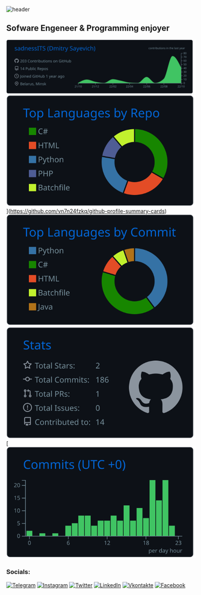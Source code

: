 ![header](https://capsule-render.vercel.app/api?type=waving&color=3A4A51&height=256&text=Hello!&fontSize=75&fontColor=FFF&animation=fadeIn&fontAlignY=38&desc=Welcome%20to%20sadnessITS's%20page)

## Sofware Engeneer & Programming enjoyer

![](https://raw.githubusercontent.com/sadnessITS/sadnessITS/master/profile-summary-card-output/github_dark/0-profile-details.svg)
![](https://raw.githubusercontent.com/sadnessITS/sadnessITS/master/profile-summary-card-output/github_dark/1-repos-per-language.svg)](https://github.com/vn7n24fzkq/github-profile-summary-cards) [![](https://raw.githubusercontent.com/sadnessITS/sadnessITS/master/profile-summary-card-output/github_dark/2-most-commit-language.svg)
![](https://raw.githubusercontent.com/sadnessITS/sadnessITS/master/profile-summary-card-output/github_dark/3-stats.svg)](https://github.com/vn7n24fzkq/github-profile-summary-cards) [![](https://raw.githubusercontent.com/sadnessITS/sadnessITS/master/profile-summary-card-output/github_dark/4-productive-time.svg)

### Socials:
[![Telegram](https://img.shields.io/badge/-Telegram-090909?style=for-the-badge&logo=telegram&logoColor=27A0D9)](https://t.me/sadnessITS)
[![Instagram](https://img.shields.io/badge/-Instagram-090909?style=for-the-badge&logo=instagram&logoColor=B4068E)](https://www.instagram.com/sadnessITS)
[![Twitter](https://img.shields.io/badge/-Twitter-090909?style=for-the-badge&logo=Twitter&logoColor=1C9DEB)](https://twitter.com/sadnessITS)
[![LinkedIn](https://img.shields.io/badge/-LinkedIn-090909?style=for-the-badge&logo=linkedin&logoColor=007BB6)](https://www.linkedin.com/in/sadnessits/)
[![Vkontakte](https://img.shields.io/badge/-Vkontakte-090909?style=for-the-badge&logo=Vk&logoColor=4F7DB3)](https://vk.com/sadnessits)
[![Facebook](https://img.shields.io/badge/-Facebook-090909?style=for-the-badge&logo=Facebook&logoColor=1195F5)](https://www.facebook.com/sadnessITS)
